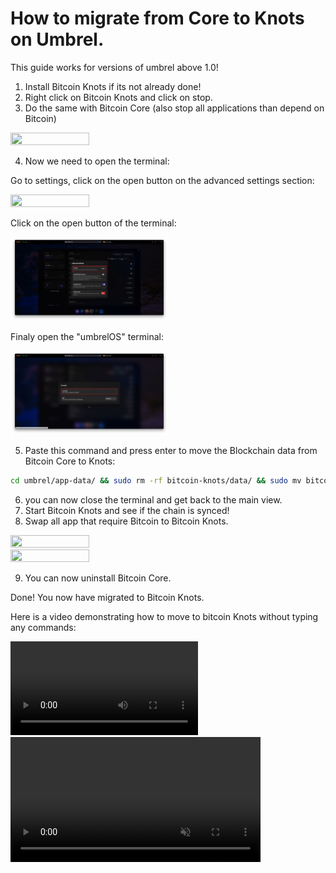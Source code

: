 How to migrate from Core to Knots on Umbrel.
=============

This guide works for versions of umbrel above 1.0!

1. Install Bitcoin Knots if its not already done!
2. Right click on Bitcoin Knots and click on stop.
3. Do the same with Bitcoin Core (also stop all applications than depend on Bitcoin)

<img src="migration/1-migration.png" width="50%" height="50%" />

4. Now we need to open the terminal:

Go to settings, click on the open button on the advanced settings section:

<img src="migration/2-migration.png" width="50%" height="50%" />

Click on the open button of the terminal:

<img src="migration/3-migration.png" width="50%" height="50%" />

Finaly open the "umbrelOS" terminal:

<img src="migration/4-migration.png" width="50%" height="50%" />

5. Paste this command and press enter to move the Blockchain data from Bitcoin Core to Knots:

```bash
cd umbrel/app-data/ && sudo rm -rf bitcoin-knots/data/ && sudo mv bitcoin/data/ bitcoin-knots/ && sudo rm -f bitcoin-knots/data/app/bitcoin-config.json
```

6. you can now close the terminal and get back to the main view.
7. Start Bitcoin Knots and see if the chain is synced!
8. Swap all app that require Bitcoin to Bitcoin Knots.

<img src="migration/5-migration.png" width="50%" height="50%" />

<img src="migration/6-migration.png" width="50%" height="50%" />

9. You can now uninstall Bitcoin Core.

Done! You now have migrated to Bitcoin Knots.


Here is a video demonstrating how to move to bitcoin Knots without typing any commands:

<video src="https://github.com/copy2018/bc-guide/edit/main/page/migration/Migrate-Blockchain.mp4" style="max-width: 100%; height: auto;"></video>
<video src="https://github-production-user-asset-6210df.s3.amazonaws.com/144347307/440258933-450a6f87-0d64-4066-a356-a84d290c6118.mp4?X-Amz-Algorithm=AWS4-HMAC-SHA256&X-Amz-Credential=AKIAVCODYLSA53PQK4ZA%2F20250505%2Fus-east-1%2Fs3%2Faws4_request&X-Amz-Date=20250505T051150Z&X-Amz-Expires=300&X-Amz-Signature=3d86857f4b4b52b536ce36db651dde581d24643ab3b7991e957c3607cd5c6028&X-Amz-SignedHeaders=host" controls="controls" muted="muted" class="d-block rounded-bottom-2 border-top width-fit" style="max-height:640px; min-height: 200px"> </video>
